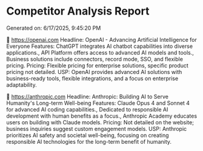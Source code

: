 # Competitor Analysis Report

Generated on: 6/17/2025, 9:45:20 PM


🧩 https://openai.com
Headline: OpenAI - Advancing Artificial Intelligence for Everyone
Features: ChatGPT integrates AI chatbot capabilities into diverse applications., API Platform offers access to advanced AI models and tools., Business solutions include connectors, record mode, SSO, and flexible pricing.
Pricing: Flexible pricing for enterprise solutions, specific product pricing not detailed.
USP: OpenAI provides advanced AI solutions with business-ready tools, flexible integrations, and a focus on enterprise adaptability.


🧩 https://anthropic.com
Headline: Anthropic: Building AI to Serve Humanity's Long-term Well-being
Features: Claude Opus 4 and Sonnet 4 for advanced AI coding capabilities., Dedicated to responsible AI development with human benefits as a focus., Anthropic Academy educates users on building with Claude models.
Pricing: Not detailed on the website; business inquiries suggest custom engagement models.
USP: Anthropic prioritizes AI safety and societal well-being, focusing on creating responsible AI technologies for the long-term benefit of humanity.
